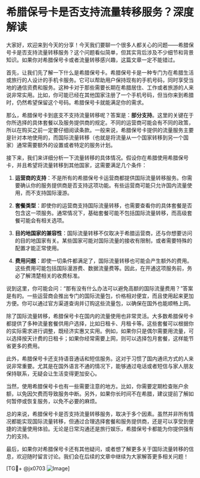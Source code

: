 # 希腊保号卡是否支持流量转移服务？深度解读

大家好，欢迎来到今天的分享！今天我们要聊一个很多人都关心的问题——希腊保号卡是否支持流量转移服务？这个问题看似简单，但其实背后涉及不少细节和背景知识。如果你对希腊保号卡或者流量转移感兴趣，这篇文章一定不能错过。

首先，让我们先了解一下什么是希腊保号卡。希腊保号卡是一种专门为在希腊生活或旅行的人设计的手机卡服务。它可以帮助用户保持现有的手机号码，同时享受当地的通信资费和服务。这种卡对于那些需要长期在希腊居住、工作或者旅游的人来说非常实用。比如，你可能已经在其他国家注册了一个手机号码，但当你来到希腊时，仍然希望保留这个号码。希腊保号卡就能满足你的需求。

那么，希腊保号卡到底支不支持流量转移呢？答案是：**部分支持**。这里的关键在于你所选择的具体套餐以及服务提供商的规定。不同的运营商可能会有不同的政策，所以在购买之前一定要仔细阅读条款。一般来说，希腊保号卡提供的流量服务主要是针对本地使用的，而国际流量转移（也就是将流量从一个国家转移到另一个国家）通常需要额外的设置或者特定的服务计划。

接下来，我们来详细分析一下流量转移的具体情况。假设你在希腊使用希腊保号卡，并且希望将流量转移到其他国家，这需要满足几个条件：

1. **运营商的支持**：不是所有的希腊保号卡运营商都提供国际流量转移服务。你需要确认你的服务提供商是否支持这项功能。有些运营商可能只允许国内流量使用，而不支持国际漫游。

2. **套餐类型**：即使你的运营商支持国际流量转移，也需要查看你的具体套餐是否包含这一项服务。通常情况下，基础套餐可能不包括国际流量转移，而高级套餐可能会有相关选项。

3. **目的地国家的兼容性**：国际流量转移不仅取决于希腊运营商，还与你想要访问的目的地国家有关。某些国家可能对国际流量的接收有限制，或者需要特殊的配置才能正常使用。

4. **费用问题**：即使一切条件都满足了，国际流量转移也可能会产生额外的费用。这些费用可能包括国际漫游费、数据流量费等。因此，在开通这项服务前，务必了解清楚相关的收费标准。

说到这里，你可能会问：“那有没有什么办法可以避免高额的国际流量费用？”答案是有的。一些运营商会推出专门的国际流量包，价格相对便宜，而且使用起来更加方便。你可以通过官方渠道查询并订购这些流量包，以确保在国外也能顺畅上网。

除了国际流量转移，希腊保号卡在国内的流量使用也非常灵活。大多数希腊保号卡都提供了多种流量套餐供用户选择，比如日租卡、月租卡等。这些套餐可以根据你的实际需求进行调整，既经济实惠又实用。例如，如果你只是偶尔需要用流量，可以选择按天计费的日租卡；如果你经常需要上网，则可以选择包月套餐，这样能节省更多的费用。

此外，希腊保号卡还支持语音通话和短信服务。这对于习惯了国内通讯方式的人来说非常重要。尤其是在国外语言不通的情况下，能够通过电话或者短信与家人朋友保持联系，无疑会让生活变得更加安心。

当然，使用希腊保号卡也有一些需要注意的地方。比如，你需要定期检查账户余额，以免因欠费而导致服务中断。另外，如果你长时间不在希腊，建议提前了解如何暂停或恢复服务，以免不必要的麻烦。

总的来说，希腊保号卡是否支持流量转移服务，取决于多个因素。虽然并非所有情况都能实现国际流量转移，但通过合理选择套餐和服务提供商，还是可以享受到便捷的流量使用体验。无论是日常沟通还是旅行娱乐，希腊保号卡都能为你提供强有力的支持。

最后，如果你对希腊保号卡还有其他疑问，或者想了解更多关于国际流量转移的信息，欢迎随时留言讨论。我们会在后续的文章中继续为大家解答更多相关问题！

[TG💪+ @jx0703 ![Image](https://github.com/user-attachments/assets/dbca1d08-cadb-493c-b0ec-ad6f7a83f270)]